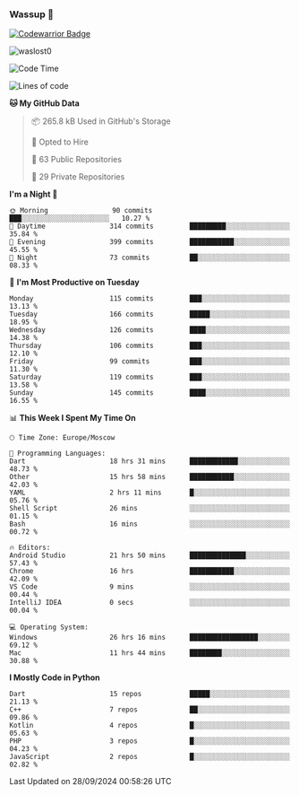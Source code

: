 ### Wassup 👋

[![Codewarrior Badge](https://www.codewars.com/users/waslost/badges/small)](https://www.codewars.com/users/waslost)

<p align="left"> <img src="https://komarev.com/ghpvc/?username=waslost0" alt="waslost0" /></p>

<!--START_SECTION:waka-->
![Code Time](http://img.shields.io/badge/Code%20Time-4%2C906%20hrs%2057%20mins-blue)

![Lines of code](https://img.shields.io/badge/From%20Hello%20World%20I%27ve%20Written-1.4%20million%20lines%20of%20code-blue)

**🐱 My GitHub Data** 

> 📦 265.8 kB Used in GitHub's Storage 
 > 
> 💼 Opted to Hire
 > 
> 📜 63 Public Repositories 
 > 
> 🔑 29 Private Repositories 
 > 
**I'm a Night 🦉** 

```text
🌞 Morning                90 commits          ███░░░░░░░░░░░░░░░░░░░░░░   10.27 % 
🌆 Daytime                314 commits         █████████░░░░░░░░░░░░░░░░   35.84 % 
🌃 Evening                399 commits         ███████████░░░░░░░░░░░░░░   45.55 % 
🌙 Night                  73 commits          ██░░░░░░░░░░░░░░░░░░░░░░░   08.33 % 
```
📅 **I'm Most Productive on Tuesday** 

```text
Monday                   115 commits         ███░░░░░░░░░░░░░░░░░░░░░░   13.13 % 
Tuesday                  166 commits         █████░░░░░░░░░░░░░░░░░░░░   18.95 % 
Wednesday                126 commits         ████░░░░░░░░░░░░░░░░░░░░░   14.38 % 
Thursday                 106 commits         ███░░░░░░░░░░░░░░░░░░░░░░   12.10 % 
Friday                   99 commits          ███░░░░░░░░░░░░░░░░░░░░░░   11.30 % 
Saturday                 119 commits         ███░░░░░░░░░░░░░░░░░░░░░░   13.58 % 
Sunday                   145 commits         ████░░░░░░░░░░░░░░░░░░░░░   16.55 % 
```


📊 **This Week I Spent My Time On** 

```text
🕑︎ Time Zone: Europe/Moscow

💬 Programming Languages: 
Dart                     18 hrs 31 mins      ████████████░░░░░░░░░░░░░   48.73 % 
Other                    15 hrs 58 mins      ███████████░░░░░░░░░░░░░░   42.03 % 
YAML                     2 hrs 11 mins       █░░░░░░░░░░░░░░░░░░░░░░░░   05.76 % 
Shell Script             26 mins             ░░░░░░░░░░░░░░░░░░░░░░░░░   01.15 % 
Bash                     16 mins             ░░░░░░░░░░░░░░░░░░░░░░░░░   00.72 % 

🔥 Editors: 
Android Studio           21 hrs 50 mins      ██████████████░░░░░░░░░░░   57.43 % 
Chrome                   16 hrs              ███████████░░░░░░░░░░░░░░   42.09 % 
VS Code                  9 mins              ░░░░░░░░░░░░░░░░░░░░░░░░░   00.44 % 
IntelliJ IDEA            0 secs              ░░░░░░░░░░░░░░░░░░░░░░░░░   00.04 % 

💻 Operating System: 
Windows                  26 hrs 16 mins      █████████████████░░░░░░░░   69.12 % 
Mac                      11 hrs 44 mins      ████████░░░░░░░░░░░░░░░░░   30.88 % 
```

**I Mostly Code in Python** 

```text
Dart                     15 repos            █████░░░░░░░░░░░░░░░░░░░░   21.13 % 
C++                      7 repos             ██░░░░░░░░░░░░░░░░░░░░░░░   09.86 % 
Kotlin                   4 repos             █░░░░░░░░░░░░░░░░░░░░░░░░   05.63 % 
PHP                      3 repos             █░░░░░░░░░░░░░░░░░░░░░░░░   04.23 % 
JavaScript               2 repos             █░░░░░░░░░░░░░░░░░░░░░░░░   02.82 % 
```




 Last Updated on 28/09/2024 00:58:26 UTC
<!--END_SECTION:waka-->

